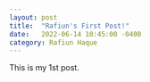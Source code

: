 ```yaml
---
layout: post
title:  "Rafiun's First Post!"
date:   2022-06-14 10:45:00 -0400
category: Rafiun Haque
---
```


This is my 1st post.
